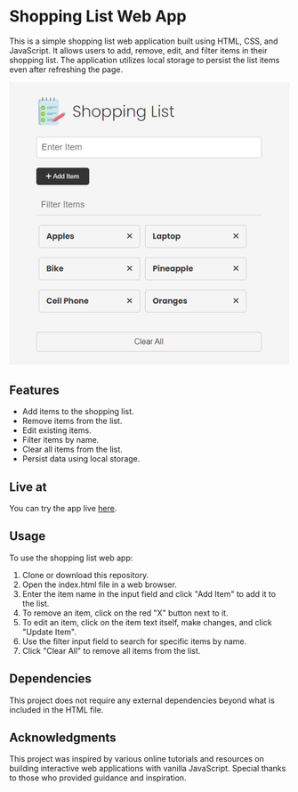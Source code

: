 # Shopping List Web App

This is a simple shopping list web application built using HTML, CSS, and JavaScript. It allows users to add, remove, edit, and filter items in their shopping list. The application utilizes local storage to persist the list items even after refreshing the page.

![Screen-shot-of-app](image.png)

## Features

- Add items to the shopping list.
- Remove items from the list.
- Edit existing items.
- Filter items by name.
- Clear all items from the list.
- Persist data using local storage.

## Live at

You can try the app live [here](https://hsatya.github.io/shopping-list-v1/).

## Usage

To use the shopping list web app:

1. Clone or download this repository.
2. Open the index.html file in a web browser.
3. Enter the item name in the input field and click "Add Item" to add it to the list.
4. To remove an item, click on the red "X" button next to it.
5. To edit an item, click on the item text itself, make changes, and click "Update Item".
6. Use the filter input field to search for specific items by name.
7. Click "Clear All" to remove all items from the list.

## Dependencies

This project does not require any external dependencies beyond what is included in the HTML file.

## Acknowledgments

This project was inspired by various online tutorials and resources on building interactive web applications with vanilla JavaScript. Special thanks to those who provided guidance and inspiration.
